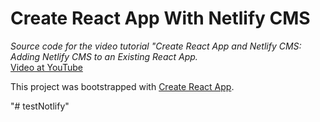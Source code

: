 # Create React App With Netlify CMS
*Source code for the video tutorial "Create React App and Netlify CMS: Adding Netlify CMS to an Existing React App.*
<br>
[Video at YouTube](https://youtu.be/CZ0JBAf3_r4)

This project was bootstrapped with [Create React App](https://github.com/facebook/create-react-app).

"# testNotlify" 
